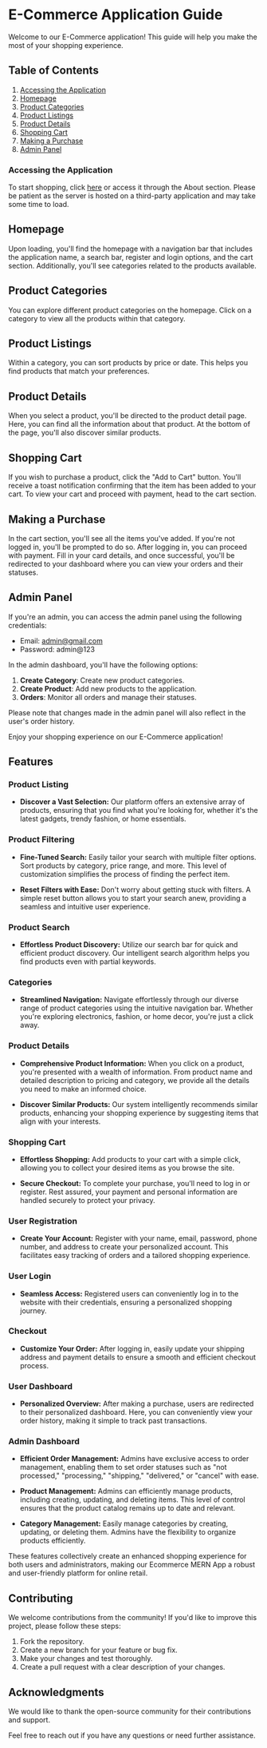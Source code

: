 # E-Commerce Application Guide

Welcome to our E-Commerce application! This guide will help you make the most of your shopping experience.

## Table of Contents
1. [Accessing the Application](#accessing-the-application)
2. [Homepage](#homepage)
3. [Product Categories](#product-categories)
4. [Product Listings](#product-listings)
5. [Product Details](#product-details)
6. [Shopping Cart](#shopping-cart)
7. [Making a Purchase](#making-a-purchase)
8. [Admin Panel](#admin-panel)

### Accessing the Application
To start shopping, click [here](https://ecommerce-mern-app-theta.vercel.app/) or access it through the About section. Please be patient as the server is hosted on a third-party application and may take some time to load.

## Homepage
Upon loading, you'll find the homepage with a navigation bar that includes the application name, a search bar, register and login options, and the cart section. Additionally, you'll see categories related to the products available.

## Product Categories
You can explore different product categories on the homepage. Click on a category to view all the products within that category.

## Product Listings
Within a category, you can sort products by price or date. This helps you find products that match your preferences.

## Product Details
When you select a product, you'll be directed to the product detail page. Here, you can find all the information about that product. At the bottom of the page, you'll also discover similar products.

## Shopping Cart
If you wish to purchase a product, click the "Add to Cart" button. You'll receive a toast notification confirming that the item has been added to your cart. To view your cart and proceed with payment, head to the cart section.

## Making a Purchase
In the cart section, you'll see all the items you've added. If you're not logged in, you'll be prompted to do so. After logging in, you can proceed with payment. Fill in your card details, and once successful, you'll be redirected to your dashboard where you can view your orders and their statuses.

## Admin Panel
If you're an admin, you can access the admin panel using the following credentials:
- Email: admin@gmail.com
- Password: admin@123

In the admin dashboard, you'll have the following options:

1. **Create Category**: Create new product categories.
2. **Create Product**: Add new products to the application.
3. **Orders**: Monitor all orders and manage their statuses.

Please note that changes made in the admin panel will also reflect in the user's order history.

Enjoy your shopping experience on our E-Commerce application!


## Features

### Product Listing

- **Discover a Vast Selection:** Our platform offers an extensive array of products, ensuring that you find what you're looking for, whether it's the latest gadgets, trendy fashion, or home essentials.

### Product Filtering

- **Fine-Tuned Search:** Easily tailor your search with multiple filter options. Sort products by category, price range, and more. This level of customization simplifies the process of finding the perfect item.

- **Reset Filters with Ease:** Don't worry about getting stuck with filters. A simple reset button allows you to start your search anew, providing a seamless and intuitive user experience.

### Product Search

- **Effortless Product Discovery:** Utilize our search bar for quick and efficient product discovery. Our intelligent search algorithm helps you find products even with partial keywords.

### Categories

- **Streamlined Navigation:** Navigate effortlessly through our diverse range of product categories using the intuitive navigation bar. Whether you're exploring electronics, fashion, or home decor, you're just a click away.

### Product Details

- **Comprehensive Product Information:** When you click on a product, you're presented with a wealth of information. From product name and detailed description to pricing and category, we provide all the details you need to make an informed choice.

- **Discover Similar Products:** Our system intelligently recommends similar products, enhancing your shopping experience by suggesting items that align with your interests.

### Shopping Cart

- **Effortless Shopping:** Add products to your cart with a simple click, allowing you to collect your desired items as you browse the site.

- **Secure Checkout:** To complete your purchase, you'll need to log in or register. Rest assured, your payment and personal information are handled securely to protect your privacy.

### User Registration

- **Create Your Account:** Register with your name, email, password, phone number, and address to create your personalized account. This facilitates easy tracking of orders and a tailored shopping experience.

### User Login

- **Seamless Access:** Registered users can conveniently log in to the website with their credentials, ensuring a personalized shopping journey.

### Checkout

- **Customize Your Order:** After logging in, easily update your shipping address and payment details to ensure a smooth and efficient checkout process.

### User Dashboard

- **Personalized Overview:** After making a purchase, users are redirected to their personalized dashboard. Here, you can conveniently view your order history, making it simple to track past transactions.

### Admin Dashboard

- **Efficient Order Management:** Admins have exclusive access to order management, enabling them to set order statuses such as "not processed," "processing," "shipping," "delivered," or "cancel" with ease.

- **Product Management:** Admins can efficiently manage products, including creating, updating, and deleting items. This level of control ensures that the product catalog remains up to date and relevant.

- **Category Management:** Easily manage categories by creating, updating, or deleting them. Admins have the flexibility to organize products efficiently.

These features collectively create an enhanced shopping experience for both users and administrators, making our Ecommerce MERN App a robust and user-friendly platform for online retail.

## Contributing

We welcome contributions from the community! If you'd like to improve this project, please follow these steps:

1. Fork the repository.
2. Create a new branch for your feature or bug fix.
3. Make your changes and test thoroughly.
4. Create a pull request with a clear description of your changes.

## Acknowledgments

We would like to thank the open-source community for their contributions and support.

Feel free to reach out if you have any questions or need further assistance.
